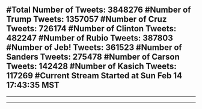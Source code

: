 #Total Number of Tweets: 3848276 
#Number of Trump Tweets: 1357057
#Number of Cruz Tweets: 726174
#Number of Clinton Tweets: 482247
#Number of Rubio Tweets: 387803
#Number of Jeb! Tweets: 361523
#Number of Sanders Tweets: 275478
#Number of Carson Tweets: 142428
#Number of Kasich Tweets: 117269
#Current Stream Started at Sun Feb 14 17:43:35 MST
---
---
---
